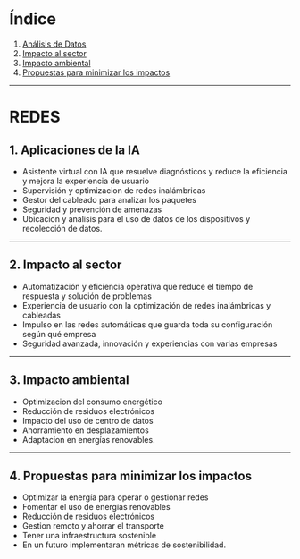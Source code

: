 # Índice

1. [Análisis de Datos](#análisis-de-datos)
2. [Impacto al sector](#impacto-al-sector)
3. [Impacto ambiental](#impacto-ambiental)
4. [Propuestas para minimizar los impactos](#propuestas-para-minimizar-los-impactos)

---

# REDES

## 1. Aplicaciones de la IA

- Asistente virtual con IA que resuelve diagnósticos y reduce la eficiencia y mejora la experiencia de usuario
- Supervisión y optimizacion de redes inalámbricas
- Gestor del cableado para analizar los paquetes
- Seguridad y prevención de amenazas
- Ubicacion y analisis para el uso de datos de los dispositivos y recolección de datos.

---

## 2. Impacto al sector

- Automatización y eficiencia operativa que reduce el tiempo de respuesta y solución de problemas
- Experiencia de usuario con la optimización de redes inalámbricas y cableadas
- Impulso en las redes automáticas que guarda toda su configuración según qué empresa
- Seguridad avanzada, innovación y experiencias con varias empresas

---

## 3. Impacto ambiental

- Optimizacion del consumo energético
- Reducción de residuos electrónicos
- Impacto del uso de centro de datos
- Ahorramiento en desplazamientos
- Adaptacion en energías renovables.

---

## 4. Propuestas para minimizar los impactos

- Optimizar la energía para operar o gestionar redes
- Fomentar el uso de energías renovables
- Reducción de residuos electrónicos
- Gestion remoto y ahorrar el transporte
- Tener una infraestructura sostenible
- En un futuro implementaran métricas de sostenibilidad.
